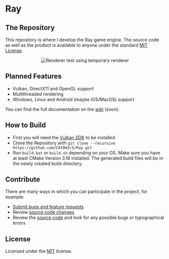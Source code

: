 # Ray

## The Repository
This repository is where I develop the Ray game engine. The source code as well as the product is available to anyone under the standard [MIT License](https://github.com/CAt0mIcS/Ray/blob/master/LICENSE.txt).

<p align="center">
  <img alt="Renderer test using temporary renderer", src="https://user-images.githubusercontent.com/56834429/102090604-f3c9e280-3e1d-11eb-8482-e8ffc9bbb311.png">
</p>

## Planned Features
* Vulkan, DirectX11 and OpenGL support
* Multithreaded rendering
* Windows, Linux and Android (maybe IOS/MacOS) support

You can find the full documentation on the [wiki](https://github.com/CAt0mIcS/Ray/wiki) (soon).

## How to Build
* First you will need the [Vulkan SDK](https://vulkan.lunarg.com/) to be installed.
* Clone the Repository with ```git clone --recursive https://github.com/CAt0mIcS/Ray.git ```
* Run ```build.bat``` or ```build.sh``` depending on your OS. Make sure you have at least CMake Version 3.18 installed. The generated build files will be in the newly created build directory.

## Contribute
There are many ways in which you can participate in the project, for example:
* [Submit bugs and feature requests](https://github.com/CAt0mIcS/Ray/issues)
* Review [source code changes](https://github.com/CAt0mIcS/Ray/pulls)
* Review the [source code](https://github.com/CAt0mIcS/Ray) and look for any possible bugs or typographical errors

## License
Licensed under the [MIT](https://github.com/CAt0mIcS/Ray/blob/master/LICENSE.txt) license.
